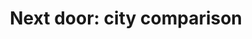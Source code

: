 ---
layout: post
title: 'Next door: city comparison'
story: 'http://www.bostonglobe.com/2014/03/28/next-door-town-comparison/9iN1EcYUORHBvAD9EI3jxM/story.html'
text: 'Greater Boston city comparison tool to see how different areas stack up against eachother.'
vimeo: '<iframe src="//player.vimeo.com/video/92555663?title=0&amp;byline=0&amp;portrait=0&amp;color=ffffff" width="640" height="402" frameborder="0" webkitallowfullscreen mozallowfullscreen allowfullscreen></iframe>'
---